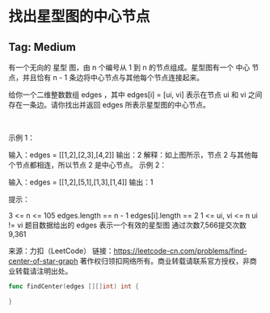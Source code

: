 # 找出星型图的中心节点  

## Tag: Medium  



有一个无向的 星型 图，由 n 个编号从 1 到 n 的节点组成。星型图有一个 中心 节点，并且恰有 n - 1 条边将中心节点与其他每个节点连接起来。

给你一个二维整数数组 edges ，其中 edges[i] = [ui, vi] 表示在节点 ui 和 vi 之间存在一条边。请你找出并返回 edges 所表示星型图的中心节点。

 

示例 1：


输入：edges = [[1,2],[2,3],[4,2]]
输出：2
解释：如上图所示，节点 2 与其他每个节点都相连，所以节点 2 是中心节点。
示例 2：

输入：edges = [[1,2],[5,1],[1,3],[1,4]]
输出：1
 

提示：

3 <= n <= 105
edges.length == n - 1
edges[i].length == 2
1 <= ui, vi <= n
ui != vi
题目数据给出的 edges 表示一个有效的星型图
通过次数7,566提交次数9,361

来源：力扣（LeetCode）
链接：https://leetcode-cn.com/problems/find-center-of-star-graph
著作权归领扣网络所有。商业转载请联系官方授权，非商业转载请注明出处。


```go
func findCenter(edges [][]int) int {
    
}
```